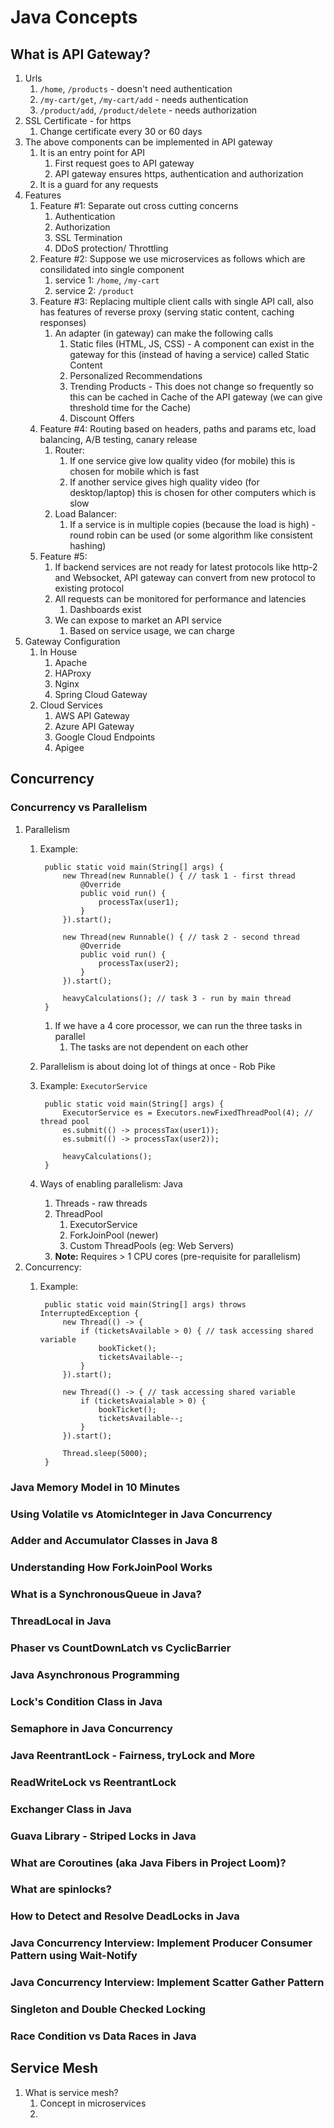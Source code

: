 # Java Concepts #

## What is API Gateway? ##
1. Urls
	1. `/home`, `/products` - doesn't need authentication
	2. `/my-cart/get`, `/my-cart/add` - needs authentication
	3. `/product/add`, `/product/delete` - needs authorization
2. SSL Certificate - for https
	1. Change certificate every 30 or 60 days
3. The above components can be implemented in API gateway
	1. It is an entry point for API
		1. First request goes to API gateway
		2. API gateway ensures https, authentication and authorization
	2. It is a guard for any requests
4. Features
	1. Feature #1: Separate out cross cutting concerns
		1. Authentication
		2. Authorization
		3. SSL Termination
		4. DDoS protection/ Throttling
	2. Feature #2: Suppose we use microservices as follows which are consilidated into single component
		1. service 1: `/home`, `/my-cart`
		2. service 2: `/product`
	3. Feature #3: Replacing multiple client calls with single API call, also has features of reverse proxy (serving static content, caching responses)
		1. An adapter (in gateway) can make the following calls
			1. Static files (HTML, JS, CSS) - A component can exist in the gateway for this (instead of having a service) called Static Content
			2. Personalized Recommendations
			3. Trending Products - This does not change so frequently so this can be cached in Cache of the API gateway (we can give threshold time for the Cache)
			4. Discount Offers
	4. Feature #4: Routing based on headers, paths and params etc, load balancing, A/B testing, canary release
		1. Router: 
			1. If one service give low quality video (for mobile) this is chosen for mobile which is fast
			2. If another service gives high quality video (for desktop/laptop) this is chosen for other computers which is slow
		2. Load Balancer:
			1. If a service is in multiple copies (because the load is high) - round robin can be used (or some algorithm like consistent hashing)
	5. Feature #5: 
		1. If backend services are not ready for latest protocols like http-2 and Websocket, API gateway can convert from new protocol to existing protocol
		2. All requests can be monitored for performance and latencies
			1. Dashboards exist
		3. We can expose to market an API service
			1. Based on service usage, we can charge
1. Gateway Configuration
	1. In House
		1. Apache
		2. HAProxy
		3. Nginx
		4. Spring Cloud Gateway
	2. Cloud Services
		1. AWS API Gateway
		2. Azure API Gateway
		3. Google Cloud Endpoints
		4. Apigee

## Concurrency ##
### Concurrency vs Parallelism ###
1. Parallelism
	1. Example:

			public static void main(String[] args) {
				new Thread(new Runnable() { // task 1 - first thread
					@Override
					public void run() {
						processTax(user1);
					}
				}).start();
				
				new Thread(new Runnable() { // task 2 - second thread
					@Override
					public void run() {
						processTax(user2);
					}
				}).start();
				
				heavyCalculations(); // task 3 - run by main thread
			}
			
		1. If we have a 4 core processor, we can run the three tasks in parallel
			1. The tasks are not dependent on each other
	2. Parallelism is about doing lot of things at once - Rob Pike
	3. Example: `ExecutorService`

			public static void main(String[] args) {
				ExecutorService es = Executors.newFixedThreadPool(4); // thread pool
				es.submit(() -> processTax(user1));
				es.submit(() -> processTax(user2));
				
				heavyCalculations();
			}
			
	4. Ways of enabling parallelism: Java
		1. Threads - raw threads
		2. ThreadPool
			1. ExecutorService
			2. ForkJoinPool (newer)
			3. Custom ThreadPools (eg: Web Servers)
		3. **Note:** Requires > 1 CPU cores (pre-requisite for parallelism)
2. Concurrency:
	1. Example:

			public static void main(String[] args) throws InterruptedException {
				new Thread(() -> {
					if (ticketsAvailable > 0) { // task accessing shared variable
						bookTicket();
						ticketsAvailable--;
					}
				}).start();
				
				new Thread(() -> { // task accessing shared variable
					if (ticketsAvaialable > 0) {
						bookTicket();
						ticketsAvailable--;
					}
				}).start();
				
				Thread.sleep(5000);
			}	

### Java Memory Model in 10 Minutes ###
### Using Volatile vs AtomicInteger in Java Concurrency ###
### Adder and Accumulator Classes in Java 8 ###
### Understanding How ForkJoinPool Works ###
### What is a SynchronousQueue in Java? ###
### ThreadLocal in Java ###
### Phaser vs CountDownLatch vs CyclicBarrier ###
### Java Asynchronous Programming ###
### Lock's Condition Class in Java ###
### Semaphore in Java Concurrency ###
### Java ReentrantLock - Fairness, tryLock and More ###
### ReadWriteLock vs ReentrantLock ###
### Exchanger Class in Java ###
### Guava Library - Striped Locks in Java ###
### What are Coroutines (aka Java Fibers in Project Loom)? ###
### What are spinlocks? ###
### How to Detect and Resolve DeadLocks in Java ###
### Java Concurrency Interview: Implement Producer Consumer Pattern using Wait-Notify ###
### Java Concurrency Interview: Implement Scatter Gather Pattern ###
### Singleton and Double Checked Locking ###
### Race Condition vs Data Races in Java ###

## Service Mesh ##
1. What is service mesh?
	1. Concept in microservices
	2. 
